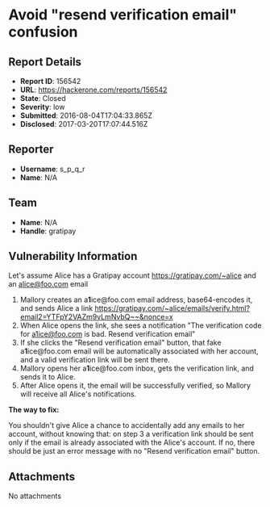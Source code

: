 # Avoid "resend verification email" confusion

## Report Details
- **Report ID**: 156542
- **URL**: https://hackerone.com/reports/156542
- **State**: Closed
- **Severity**: low
- **Submitted**: 2016-08-04T17:04:33.865Z
- **Disclosed**: 2017-03-20T17:07:44.516Z

## Reporter
- **Username**: s_p_q_r
- **Name**: N/A

## Team
- **Name**: N/A
- **Handle**: gratipay

## Vulnerability Information
Let's assume Alice has a Gratipay account https://gratipay.com/~alice and an alice@foo.com email

1. Mallory creates an a‎**1**‎ice@foo\.com email address, base64-encodes it, and sends Alice a link https://gratipay.com/~alice/emails/verify.html?email2=YTFpY2VAZm9vLmNvbQ~~&nonce=x
2. When Alice opens the link, she sees a notification "The verification code for a1ice@foo.com is bad. Resend verification email"
3. If she clicks the "Resend verification email" button, that fake a‎**1**‎ice@foo\.com email will be automatically associated with her account, and a valid verification link will be sent there.
4. Mallory opens her a‎**1**‎ice@foo\.com inbox, gets the verification link, and sends it to Alice.
5. After Alice opens it, the email will be successfully verified, so Mallory will receive all Alice's notifications.

**The way to fix:**

You shouldn't give Alice a chance to accidentally add any emails to her account, without knowing that: on step 3 a verification link should be sent only if the email is already associated with the Alice's account. If no, there should be just an error message with no "Resend verification email" button.

## Attachments
No attachments

